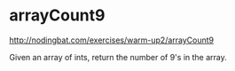 # arrayCount9

http://nodingbat.com/exercises/warm-up2/arrayCount9


Given an array of ints, return the number of 9's in the array.
